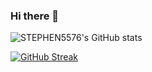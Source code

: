 ### Hi there 👋


![STEPHEN5576's GitHub stats](https://github-readme-stats.vercel.app/api?username=STEPHEN5576&show_icons=true&theme=dark)

[![GitHub Streak](https://streak-stats.demolab.com/?user=STEPHEN5576)](https://git.io/streak-stats)
<!--
**STEPHEN5576/STEPHEN5576** is a ✨ _special_ ✨ repository because its `README.md` (this file) appears on your GitHub profile.

Here are some ideas to get you started:

- 🔭 I’m currently working on ...
- 🌱 I’m currently learning ...
- 👯 I’m looking to collaborate on ...
- 🤔 I’m looking for help with ...
- 💬 Ask me about ...
- 📫 How to reach me: ...
- 😄 Pronouns: ...
- ⚡ Fun fact: ...
-->
